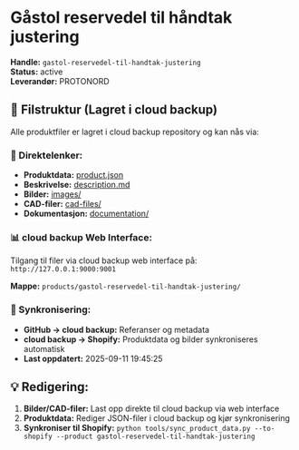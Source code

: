 # Gåstol reservedel til håndtak justering

**Handle:** `gastol-reservedel-til-handtak-justering`  
**Status:** active  
**Leverandør:** PROTONORD

## 📁 Filstruktur (Lagret i cloud backup)

Alle produktfiler er lagret i cloud backup repository og kan nås via:

### 🔗 Direktelenker:
- **Produktdata:** [product.json](http://127.0.0.1:9000/products/gastol-reservedel-til-handtak-justering/product.json)
- **Beskrivelse:** [description.md](http://127.0.0.1:9000/products/gastol-reservedel-til-handtak-justering/description.md)
- **Bilder:** [images/](http://127.0.0.1:9000/products/gastol-reservedel-til-handtak-justering/images/)
- **CAD-filer:** [cad-files/](http://127.0.0.1:9000/products/gastol-reservedel-til-handtak-justering/cad-files/)
- **Dokumentasjon:** [documentation/](http://127.0.0.1:9000/products/gastol-reservedel-til-handtak-justering/documentation/)

### 📊 cloud backup Web Interface:
Tilgang til filer via cloud backup web interface på:
`http://127.0.0.1:9000:9001`

**Mappe:** `products/gastol-reservedel-til-handtak-justering/`

### 🔄 Synkronisering:
- **GitHub → cloud backup:** Referanser og metadata
- **cloud backup → Shopify:** Produktdata og bilder synkroniseres automatisk
- **Last oppdatert:** 2025-09-11 19:45:25

## 💡 Redigering:
1. **Bilder/CAD-filer:** Last opp direkte til cloud backup via web interface
2. **Produktdata:** Rediger JSON-filer i cloud backup og kjør synkronisering
3. **Synkroniser til Shopify:** `python tools/sync_product_data.py --to-shopify --product gastol-reservedel-til-handtak-justering`

